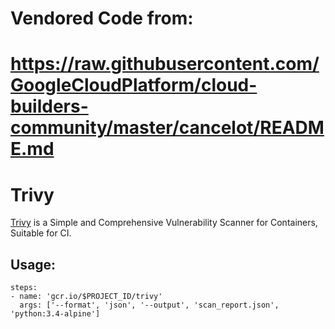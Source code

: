 # Vendored Code from:
# https://raw.githubusercontent.com/GoogleCloudPlatform/cloud-builders-community/master/cancelot/README.md

# Trivy

[Trivy](https://github.com/aquasecurity/trivy) is a Simple and Comprehensive Vulnerability Scanner for Containers, Suitable for CI.

## Usage:

```
steps:
- name: 'gcr.io/$PROJECT_ID/trivy'
  args: ['--format', 'json', '--output', 'scan_report.json', 'python:3.4-alpine']
```
